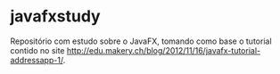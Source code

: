 javafxstudy
===========

Repositório com estudo sobre o JavaFX, tomando como base o tutorial contido no site http://edu.makery.ch/blog/2012/11/16/javafx-tutorial-addressapp-1/.
